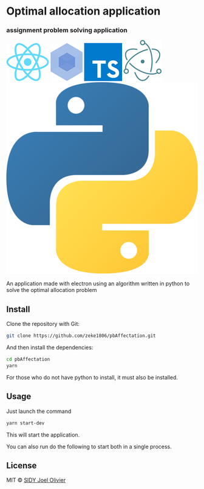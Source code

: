 # Optimal allocation application

### assignment problem solving application

[![React](docs/img/react.png)](https://reactjs.org/)
[![Webpack](docs/img/webpack.png)](https://webpack.js.org/)
[![TypeScript](docs/img/ts.png)](https://www.typescriptlang.org/)
[![Electron](docs/img/electron.png)](https://electronjs.org/)
[![Python](docs/img/python.png)](https://electronjs.org/)


An application made with electron using an algorithm written in python to solve the optimal allocation problem

## Install
Clone the repository with Git:

```bash
git clone https://github.com/zeke1806/pbAffectation.git
```

And then install the dependencies:

```bash
cd pbAffectation
yarn
```
For those who do not have python to install, it must also be installed.

## Usage

Just launch the command

```bash
yarn start-dev
```

This will start the application.

You can also run do the following to start both in a single process.

## License
MIT © [SIDY Joel Olivier](https://github.com/zeke1806)
